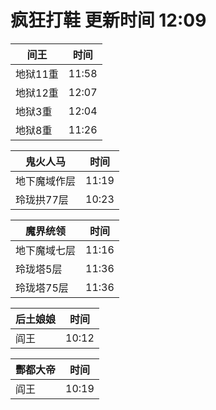 # 疯狂打鞋 更新时间 12:09

| 间王   | 时间    |
|--------|-------|
| 地狱11重 | 11:58 |
| 地狱12重 | 12:07 |
| 地狱3重 | 12:04 |
| 地狱8重 | 11:26 |

| 鬼火人马   | 时间    |
|--------|-------|
| 地下魔域作层 | 11:19 |
| 玲珑拱77层 | 10:23 |

| 魔界统领   | 时间    |
|--------|-------|
| 地下魔域七层 | 11:16 |
| 玲珑塔5层 | 11:36 |
| 玲珑塔75层 | 11:36 |

| 后土娘娘   | 时间    |
|--------|-------|
| 阎王 | 10:12 |

| 酆都大帝   | 时间    |
|--------|-------|
| 阎王 | 10:19 |